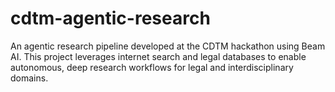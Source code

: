 # cdtm-agentic-research
An agentic research pipeline developed at the CDTM hackathon using Beam AI. This project leverages internet search and legal databases to enable autonomous, deep research workflows for legal and interdisciplinary domains.
